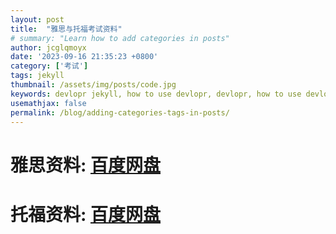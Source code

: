 ```yaml
---
layout: post
title:  "雅思与托福考试资料"
# summary: "Learn how to add categories in posts"
author: jcglqmoyx
date: '2023-09-16 21:35:23 +0800'
category: ['考试']
tags: jekyll
thumbnail: /assets/img/posts/code.jpg
keywords: devlopr jekyll, how to use devlopr, devlopr, how to use devlopr-jekyll, devlopr-jekyll tutorial,best jekyll themes, multi categories and tags
usemathjax: false
permalink: /blog/adding-categories-tags-in-posts/
---
```


# 雅思资料: [百度网盘](https://pan.baidu.com/s/1wFF27-vH1wOvw_zWOdDdqA?pwd=7iv8) <br>
# 托福资料: [百度网盘](https://pan.baidu.com/s/1HVUzi3FzvFZ9FK9fn0Pwtg?pwd=ax8a)
